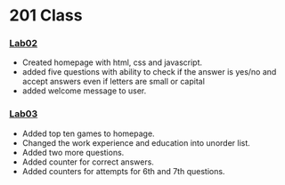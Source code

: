 # 201 Class


### [Lab02](lab02)

- Created homepage with html, css and javascript.
- added five questions with ability to check if the answer is yes/no and accept answers even if letters are small or capital
- added welcome message to user.

### [Lab03](lab03)

- Added top ten games to homepage.
- Changed the work experience and education into unorder list.
- Added two more questions.
- Added counter for correct answers.
- Added counters for attempts for 6th and 7th questions.
